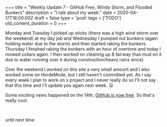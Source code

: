 
+++
title = "Weekly Update 7 - GitHub Free, Windy Storm, and Flooded Bunkers"
description = "I talk about my week."
date = 2020-04-17T18:00:00Z
draft = false
type = 'post'
tags = ['TODO']
old_content_duration = 0
+++

<p>Monday and Tuesday I picked up sticks (there was a high wind storm over the weekend) at my day job and Wednesday I pumped out bunkers (again holding water due to the storm) and then started raking the bunkers. Thursday I finished raking the bunkers with an hour of overtime and today I mowed collars again. I then worked on cleaning up 8 fairway (has mud on it due to water running over it during construction/heavy rains since).</p>
<p>Over the weekend I worked on this site a very small amount and I also worked some on HordeMode, but I still haven't committed yet. As I say every week I plan to work on x project and I never really do so I'll not say that this time and I'll update you again next week. 😛</p>
<p>Some exciting news happened on the 14th, <a href="https://github.blog/2020-04-14-github-is-now-free-for-teams/" target="_blank" rel="noopener">GitHub is now free</a>. So that's really cool.</p>
<p>&nbsp;</p>
<p>until next time</p>
    
